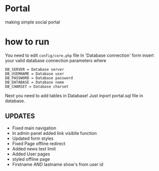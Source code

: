# Portal
making simple social portal

# how to run

You need to edit `config/core.php` file
 In 'Database connection' form insert your valid database connection parameters where

    DB_SERVER = Database server
    DB_USERNAME = Database user
    DB_PASSWORD = Database password
    DB_DATABASE = Database name 
    DB_CHARSET = Database charset 

Next you need to add tables in Database!
Just inport portal.sql file in database.


## UPDATES

  - Fixed main navigation
  - In admin panel added link visiblle function
  - Updated form styles 
  - Fixed Page offline redirect 
  - Added news text limit 
  - Added User pages 
  - styled offline page
  - Firstname AND lastname show's from user id

